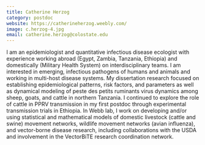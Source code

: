 ```yaml
---
title: Catherine Herzog
category: postdoc
website: https://catherineherzog.weebly.com/
image: c.herzog-4.jpg
email: catherine.herzog@colostate.edu
---
```


I am an epidemiologist and quantitative infectious disease ecologist with experience working abroad (Egypt, Zambia, Tanzania, Ethiopia) and domestically (Military Health System) on interdisciplinary teams. I am interested in emerging, infectious pathogens of humans and animals and working in multi-host disease systems. My dissertation research focused on establishing epidemiological patterns, risk factors, and parameters as well as dynamical modeling of peste des petits ruminants virus dynamics among sheep, goats, and cattle in northern Tanzania. I continued to explore the role of cattle in PPRV transmission in my first postdoc through experimental transmission trials in Ethiopia. In Webb lab, I work on developing and/or using statistical and mathematical models of domestic livestock (cattle and swine) movement networks, wildlife movement networks (avian influenza), and vector-borne disease research, including collaborations with the USDA and involvement in the VectorBiTE research coordination network. 
